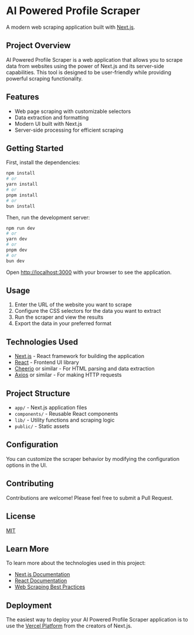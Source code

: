 # AI Powered Profile Scraper

A modern web scraping application built with [Next.js](https://nextjs.org).

## Project Overview

AI Powered Profile Scraper is a web application that allows you to scrape data from websites using the power of Next.js and its server-side capabilities. This tool is designed to be user-friendly while providing powerful scraping functionality.

## Features

- Web page scraping with customizable selectors
- Data extraction and formatting
- Modern UI built with Next.js
- Server-side processing for efficient scraping

## Getting Started

First, install the dependencies:

```bash
npm install
# or
yarn install
# or
pnpm install
# or
bun install
```

Then, run the development server:

```bash
npm run dev
# or
yarn dev
# or
pnpm dev
# or
bun dev
```

Open [http://localhost:3000](http://localhost:3000) with your browser to see the application.

## Usage

1. Enter the URL of the website you want to scrape
2. Configure the CSS selectors for the data you want to extract
3. Run the scraper and view the results
4. Export the data in your preferred format

## Technologies Used

- [Next.js](https://nextjs.org) - React framework for building the application
- [React](https://reactjs.org) - Frontend UI library
- [Cheerio](https://cheerio.js.org) or similar - For HTML parsing and data extraction
- [Axios](https://axios-http.com) or similar - For making HTTP requests

## Project Structure

- `app/` - Next.js application files
- `components/` - Reusable React components
- `lib/` - Utility functions and scraping logic
- `public/` - Static assets

## Configuration

You can customize the scraper behavior by modifying the configuration options in the UI.

## Contributing

Contributions are welcome! Please feel free to submit a Pull Request.

## License

[MIT](LICENSE)

## Learn More

To learn more about the technologies used in this project:

- [Next.js Documentation](https://nextjs.org/docs)
- [React Documentation](https://reactjs.org/docs)
- [Web Scraping Best Practices](https://www.scrapehero.com/how-to-prevent-getting-blacklisted-while-scraping/)

## Deployment

The easiest way to deploy your AI Powered Profile Scraper application is to use the [Vercel Platform](https://vercel.com/new) from the creators of Next.js.
